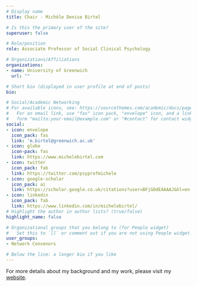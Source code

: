 ```yaml
---
# Display name
title: Chair - Michèle Denise Birtel

# Is this the primary user of the site?
superuser: false

# Role/position
role: Associate Professor of Social Clinical Psychology

# Organizations/Affiliations
organizations:
- name: University of Greenwich
  url: ""

# Short bio (displayed in user profile at end of posts)
bio: 

# Social/Academic Networking
# For available icons, see: https://sourcethemes.com/academic/docs/page-builder/#icons
#   For an email link, use "fas" icon pack, "envelope" icon, and a link in the
#   form "mailto:your-email@example.com" or "#contact" for contact widget.
social:
- icon: envelope
  icon_pack: fas
  link: 'm.birtel@greenwich.ac.uk'
- icon: globe
  icon-pack: fas
  link: https://www.michelebirtel.com
- icon: twitter
  icon_pack: fab
  link: https://twitter.com/psyprofmichele
- icon: google-scholar
  icon_pack: ai
  link: https://scholar.google.co.uk/citations?user=BFjGDdEAAAAJ&hl=en
- icon: linkedin
  icon_pack: fab
  link: https://www.linkedin.com/in/michelebirtel/
# Highlight the author in author lists? (true/false)
highlight_name: false

# Organizational groups that you belong to (for People widget)
#   Set this to `[]` or comment out if you are not using People widget.
user_groups:
- Network Convenors

# Below the line: a longer bio if you like
---
```

For more details about my background and my work, please visit my [website](https://www.michelebirtel.com).
